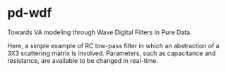 # pd-wdf
Towards VA modeling through Wave Digital Filters in Pure Data.

Here, a simple example of RC low-pass filter in which an abstraction of a 3X3 scattering matrix is involved. 
Parameters, such as capacitance and resistance, are available to be changed in real-time.
